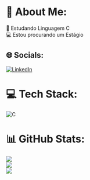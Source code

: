 # 💫 About Me:
📖 Estudando Linguagem C<br>💻 Estou procurando um Estágio


## 🌐 Socials:
[![LinkedIn](https://img.shields.io/badge/LinkedIn-%230077B5.svg?logo=linkedin&logoColor=white)](https://linkedin.com/in/paulo~rabelo) 

# 💻 Tech Stack:
![C](https://img.shields.io/badge/c-%2300599C.svg?style=flat-square&logo=c&logoColor=white)
# 📊 GitHub Stats:
![](https://github-readme-stats.vercel.app/api?username=Paulorabeloo&theme=nightowl&hide_border=false&include_all_commits=false&count_private=false)<br/>
![](https://github-readme-streak-stats.herokuapp.com/?user=Paulorabeloo&theme=nightowl&hide_border=false)<br/>
![](https://github-readme-stats.vercel.app/api/top-langs/?username=Paulorabeloo&theme=nightowl&hide_border=false&include_all_commits=false&count_private=false&layout=compact)

<!-- Proudly created with GPRM ( https://gprm.itsvg.in ) -->